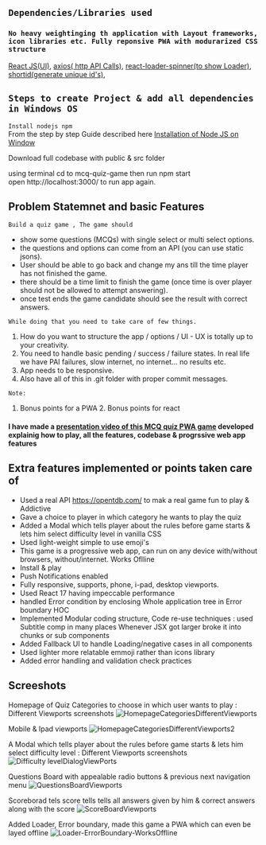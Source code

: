 ## `Dependencies/Libraries used `

### `No heavy weightinging th application with Layout frameworks, icon libraries etc. Fully reponsive PWA with modurarized CSS  structure `

[React JS(UI)](https://reactjs.org/docs/getting-started.html),
[axios( http API Calls)](https://www.npmjs.com/package/axios),
[react-loader-spinner(to show Loader)](https://www.npmjs.com/package/react-loader-spinner),
[shortid(generate unique id's)](https://www.npmjs.com/package/shortid),


## `Steps to create Project & add all dependencies in Windows OS`

`Install nodejs npm ` <br>
From the step by step Guide described here [Installation of Node JS on Window](https://www.geeksforgeeks.org/installation-of-node-js-on-windows/)

Download full codebase with public & src folder<br>

using terminal cd to mcq-quiz-game then run npm start<br>
open http://localhost:3000/ to run app again.

## Problem Statemnet and basic Features

`Build a quiz game , The game should`
  - show some questions (MCQs) with single select or multi select options.
  - the questions and options can come from an API (you can use static jsons).
  - User should be able to go back and change my ans till the time player has not finished the game.
  - there should be a time limit to finish the game (once time is over player should not be allowed to attempt answering).
  - once test ends the game candidate should see the result with correct answers.

`While doing that you need to take care of few things.`

 1. How do you want to structure the app / options / UI - UX is totally up to your creativity.
 2. You need to handle basic pending / success / failure states. In real life we have PAI failures, slow internet, no internet... no results etc.
 3. App needs to be responsive.
 4. Also have all of this in .git folder with proper commit messages.
 
 `Note:` 
 1. Bonus points for a PWA   2. Bonus points for react 

#### I have made a [presentation video of this MCQ quiz PWA game](https://drive.google.com/file/d/1S33_d7OSF_kZ3naJTlLlBDm7HriLXSjK/view?usp=sharing) developed explainig how to play, all the features, codebase & progrssive web app features 


## Extra features implemented or points taken care of

- Used a real API https://opentdb.com/ to mak a real game fun to play & Addictive
- Gave a choice to player in which category he wants to play the quiz
- Added a Modal which tells player about the rules before game starts & lets him select difficulty level in vanilla CSS
- Used light-weight simple to use emoji's
- This game is a progressive web app, can run on any device with/without browsers, without/internet. Works Oflline
- Install & play
- Push Notifications enabled
- Fully responsive, supports, phone, i-pad, desktop viewports.
- Used React 17 having impeccable performance
- handled Error condition by enclosing Whole application tree in Error boundary HOC
- Implemented Modular coding structure, Code re-use techniques : used Subtitle comp in many places
  Whenever JSX got larger broke it into chunks or sub components
- Added Fallback UI to handle Loading/negative cases in all components
- Used lighter more relatable emmoji rather than icons library
- Added error handling and validation check practices

## Screeshots

Homepage of Quiz Categories to choose in which user wants to play : Different Viewports screenshots
![HomepageCategoriesDifferentViewports](https://user-images.githubusercontent.com/32532380/123013231-7640e980-d3e1-11eb-994b-fc9cb5769734.jpg)

Mobile & Ipad viewports
![HomepageCategoriesDifferentViewports2](https://user-images.githubusercontent.com/32532380/123013425-d3d53600-d3e1-11eb-9e5f-31d6d84bc924.jpg)

A Modal which tells player about the rules before game starts & lets him select difficulty level : Different Viewports screenshots
![Difficulty levelDialogViewPorts](https://user-images.githubusercontent.com/32532380/123013466-e6e80600-d3e1-11eb-9d2a-5e4921e07746.jpg)

Questions Board with appealable radio buttons & previous next navigation menu
![QuestionsBoardViewports](https://user-images.githubusercontent.com/32532380/123013712-58c04f80-d3e2-11eb-879c-4febeee08517.jpg)

Scoreborad tels score tells tells all answers given by him & correct answers along with the score
![ScoreBoardViewports](https://user-images.githubusercontent.com/32532380/123013883-ad63ca80-d3e2-11eb-9060-622d4ad837b1.jpg)

Added Loader, Error boundary, made this game a PWA which can even be layed offline
![Loader-ErrorBoundary-WorksOffline](https://user-images.githubusercontent.com/32532380/123014010-f025a280-d3e2-11eb-8b38-79c4eb7a8909.jpg)







